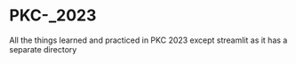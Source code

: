 # PKC-_2023
All the things learned and practiced in PKC 2023 except streamlit as it has a separate directory
